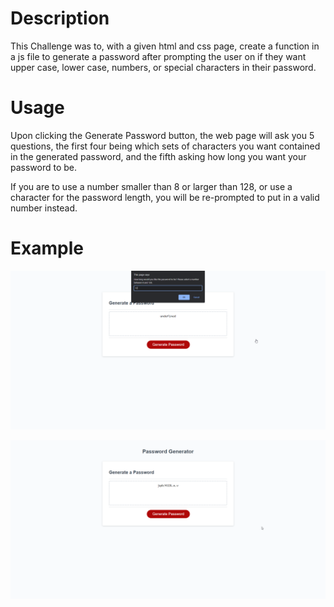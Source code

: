 # Description
This Challenge was to, with a given html and css page, create a function in a js file to generate a password after prompting the user on if they want upper case, lower case, numbers, or special characters in their password.

# Usage
Upon clicking the Generate Password button, the web page will ask you 5 questions, the first four being which sets of characters you want contained in the generated password, and the fifth asking how long you want your password to be.

If you are to use a number smaller than 8 or larger than 128, or use a character for the password length, you will be re-prompted to put in a valid number instead.

# Example

![PassGenExample](./assets/PassGenExample.png)

![PassGenExample2](./assets/PassGenExample2.png)
